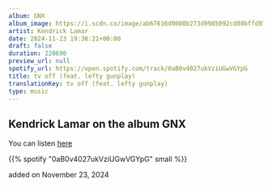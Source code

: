 ```yaml
---
album: GNX
album_image: https://i.scdn.co/image/ab67616d0000b273d9985092cd88bffd97653b58
artist: Kendrick Lamar
date: 2024-11-23 19:38:21+00:00
draft: false
duration: 220690
preview_url: null
spotify_url: https://open.spotify.com/track/0aB0v4027ukVziUGwVGYpG
title: tv off (feat. lefty gunplay)
translationKey: tv off (feat. lefty gunplay)
type: music
---
```


## Kendrick Lamar on the album GNX

You can listen [here](https://open.spotify.com/track/0aB0v4027ukVziUGwVGYpG)

{{% spotify "0aB0v4027ukVziUGwVGYpG" small %}}

added on November 23, 2024